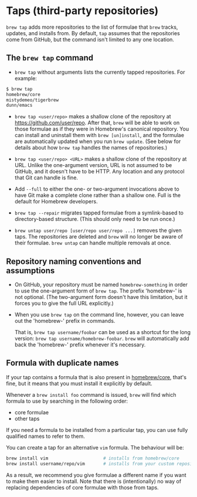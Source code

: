 # Taps (third-party repositories)

`brew tap` adds more repositories to the list of formulae that `brew` tracks, updates,
and installs from. By default, `tap` assumes that the repositories come from GitHub,
but the command isn't limited to any one location.

## The `brew tap` command

* `brew tap` without arguments lists the currently tapped repositories. For
  example:

```sh
$ brew tap
homebrew/core
mistydemeo/tigerbrew
dunn/emacs
```

<!-- vale Homebrew.Terms = OFF -->
<!-- The `terms` lint suggests changing "repo" to "repository". But we need the abbreviation in the tap syntax and URL example. -->
* `brew tap <user/repo>` makes a shallow clone of the repository at
  https://github.com/user/repo. After that, `brew` will be able to work on
  those formulae as if they were in Homebrew's canonical repository. You can
  install and uninstall them with `brew [un]install`, and the formulae are
  automatically updated when you run `brew update`. (See below for details
  about how `brew tap` handles the names of repositories.)
<!-- vale Homebrew.Terms = ON -->

* `brew tap <user/repo> <URL>` makes a shallow clone of the repository at URL.
  Unlike the one-argument version, URL is not assumed to be GitHub, and it
  doesn't have to be HTTP. Any location and any protocol that Git can handle is
  fine.

* Add `--full` to either the one- or two-argument invocations above to have Git
  make a complete clone rather than a shallow one. Full is the default for
  Homebrew developers.

* `brew tap --repair` migrates tapped formulae from a symlink-based to
  directory-based structure. (This should only need to be run once.)

* `brew untap user/repo [user/repo user/repo ...]` removes the given taps. The
  repositories are deleted and `brew` will no longer be aware of their formulae.
  `brew untap` can handle multiple removals at once.

## Repository naming conventions and assumptions

* On GitHub, your repository must be named `homebrew-something` in order to use
  the one-argument form of `brew tap`. The prefix 'homebrew-' is not optional.
  (The two-argument form doesn't have this limitation, but it forces you to
  give the full URL explicitly.)

* When you use `brew tap` on the command line, however, you can leave out the
  'homebrew-' prefix in commands.

  That is, `brew tap username/foobar` can be used as a shortcut for the long
  version: `brew tap username/homebrew-foobar`. `brew` will automatically add
  back the 'homebrew-' prefix whenever it's necessary.

## Formula with duplicate names

If your tap contains a formula that is also present in
[homebrew/core](https://github.com/Homebrew/homebrew-core), that's fine,
but it means that you must install it explicitly by default.

Whenever a `brew install foo` command is issued, `brew` will find which formula
to use by searching in the following order:

* core formulae
* other taps

If you need a formula to be installed from a particular tap, you can use fully
qualified names to refer to them.

You can create a tap for an alternative `vim` formula. The behaviour will be:

```sh
brew install vim                     # installs from homebrew/core
brew install username/repo/vim       # installs from your custom repository
```

As a result, we recommend you give formulae a different name if you want to make
them easier to install. Note that there is (intentionally) no way of replacing
dependencies of core formulae with those from taps.

